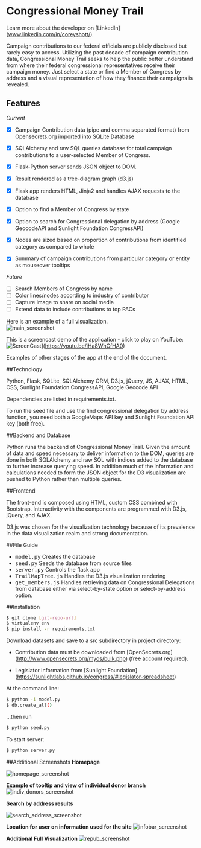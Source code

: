 Congressional Money Trail
====================================
Learn more about the developer on [LinkedIn] (www.linkedin.com/in/coreyshott/).

Campaign contributions to our federal officials are publicly disclosed but rarely easy to access. Utilizing the past decade of campaign contribution data, Congressional Money Trail seeks to help the public better understand from where their federal congressional representatives receive their campaign money. Just select a state or find a Member of Congress by address and a visual representation of how they finance their campaigns is revealed.

## Features ##

*Current*

- [x] Campaign Contribution data (pipe and comma separated format) from Opensecrets.org imported into SQLite Database
- [x] SQLAlchemy and raw SQL queries database for total campaign contributions to a user-selected Member of Congress.
- [x] Flask-Python server sends JSON object to DOM.

- [x] Result rendered as a tree-diagram graph (d3.js)
- [x] Flask app renders HTML, Jinja2 and handles AJAX requests to the database
- [x] Option to find a Member of Congress by state 
- [x] Option to search for Congressional delegation by address (Google GeocodeAPI and Sunlight Foundation CongressAPI)
- [x] Nodes are sized based on proportion of contributions from identified category as compared to whole

- [x] Summary of campaign contributions from particular category or entity as  mouseover tooltips

*Future*

- [ ] Search Members of Congress by name
- [ ] Color lines/nodes according to industry of contributor
- [ ] Capture image to share on social media
- [ ] Extend data to include contributions to top PACs

Here is an example of a full visualization.  
![main_screenshot](/static/img/main_ss.png)

This is a screencast demo of the application - click to play on YouTube:
![ScreenCast](http://img.youtube.com/vi/iHa8WhCfHA0/0.jpg)](https://youtu.be/iHa8WhCfHA0)

Examples of other stages of the app at the end of the document.

##Technology

Python, Flask, SQLite, SQLAlchemy ORM, D3.js, jQuery, JS,  AJAX, HTML, CSS, Sunlight Foundation CongressAPI, Google Geocode API

Dependencies are listed in requirements.txt.  

To run the seed file and use the find congressional delegation by address function, you need both a GoogleMaps API key and Sunlight Foundation API key (both free).

##Backend and Database

Python runs the backend of Congressional Money Trail.  Given the amount of data and speed necessary to deliver information to the DOM, queries are done in both SQLAlchemy and raw SQL with indices added to the database to further increase querying speed.  In addition much of the information and calculations needed to form the JSON object for the D3 visualization are pushed to Python rather than multiple queries.



##Frontend

The front-end is composed  using HTML, custom CSS combined with Bootstrap.  Interactivity with the components are programmed with D3.js,  jQuery, and AJAX.  

D3.js was chosen for the visualization technology because of its prevalence in the data visualization realm and strong documentation.  

##File Guide
* <kbd>model.py</kbd>  Creates the database
* <kbd>seed.py</kbd>  Seeds the database from source files
* <kbd>server.py</kbd> Controls the flask app 
* <kbd>TrailMapTree.js</kbd>  Handles the D3.js visualization rendering
* <kbd>get_members.js</kbd> Handles retrieving data on Congressional Delegations from database either via select-by-state option or select-by-address option.

##Installation

```sh
$ git clone [git-repo-url]
$ virtualenv env
$ pip install -r requirements.txt
```

Download datasets and save to a src subdirectory in project directory:

- Contribution data must be downloaded from [OpenSecrets.org] (http://www.opensecrets.org/myos/bulk.php)  (free account required).

- Legislator information from [Sunlight Foundation] (https://sunlightlabs.github.io/congress/#legislator-spreadsheet)

At the command line:

```sh
$ python -i model.py 
$ db.create_all()
```
...then run

```sh
$ python seed.py
 ```
To start server:
 
```sh
$ python server.py
```


##Additional Screenshots
**Homepage**

![homepage_screenshot](/static/img/homepage_ss.png)

**Example of tooltip and view of individual donor branch**
![indiv_donors_screenshot](/static/img/indiv_donors_ss.png)

**Search by address results**

![search_address_screenshot](/static/img/choose_by_address_ss.png)

**Location for user on information used for the site**
![infobar_screenshot](/static/img/info_bar_ss.png)


**Additional Full Visualization**
![repub_screenshot](/static/img/repub_full_ss.png)

